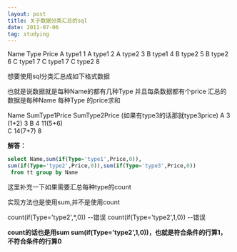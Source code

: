 ```yaml
---
layout: post
title: 关于数据分类汇总的sql  
date: 2011-07-06 
tag: studying
---
```


 Name 	  Type   Price
  A       type1   1
  A       type1   2
  A       type2   3
  B       type1   4
  B       type2   5
  B       type2   6
  C       type1   7
  C       type1   7
  C       type2   8

想要使用sql分类汇总成如下格式数据

也就是说数据就是每种Name的都有几种Type 并且每条数据都有个price
汇总的数据是每种Name 每种Type 的price求和

  Name SumType1Price SumType2Price (如果有type3的话那就type3price)
     A                3 (1+2)             3
     B                4                  11(5+6)   
     C                14(7+7)             8   

**解答：**
``` sql
select Name,sum(if(Type='type1',Price,0)),
sum(if(Type='type2',Price,0)),sum(if(Type='type3',Price,0))
 from tt group by Name
```
 

这里补充一下如果需要汇总每种type的count

实现方法也是使用sum,并不是使用count

count(if(Type='type2',*,0))     --错误
count(if(Type='type2',1,0))    --错误

**count的话也是用sum
sum(if(Type='type2',1,0))，也就是符合条件的行算1，不符合条件的行算0**
